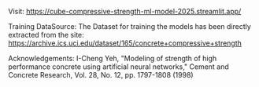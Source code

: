 Visit: https://cube-compressive-strength-ml-model-2025.streamlit.app/


Training DataSource: The Dataset for training the models has been directly extracted from the site: https://archive.ics.uci.edu/dataset/165/concrete+compressive+strength  


Acknowledgements: I-Cheng Yeh, "Modeling of strength of high performance concrete using artificial 
neural networks," Cement and Concrete Research, Vol. 28, No. 12, pp. 1797-1808 (1998)
